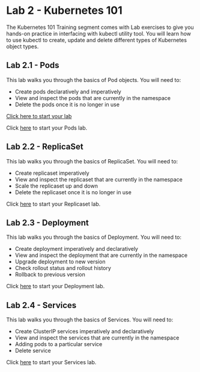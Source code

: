 # Lab 2 - Kubernetes 101
The Kubernetes 101 Training segment comes with Lab exercises to give you hands-on practice in interfacing with kubectl utility tool. You will learn how to use kubectl to create, update and delete different types of Kubernetes object types.

## Lab 2.1 - Pods
This lab walks you through the basics of Pod objects. You will need to: 

* Create pods declaratively and imperatively 
* View and inspect the pods that are currently in the namespace
* Delete the pods once it is no longer in use 

[Click here to start your lab](./labs/lab2/lab2.1_pods.md)

Click <a href="https://github.com/cytan2020/cytan2020/blob/master/Lab%202.1%20-%20Pods.md">here</a> to start your Pods lab. 

## Lab 2.2 - ReplicaSet
This lab walks you through the basics of ReplicaSet. You will need to:  
 
* Create replicaset imperatively
* View and inspect the replicaset that are currently in the namespace
* Scale the replicaset up and down
* Delete the replicaset once it is no longer in use

Click <a href="https://github.com/cytan2020/cytan2020/blob/master/Lab%202.2%20-%20ReplicaSet.md">here</a> to start your Replicaset lab.

## Lab 2.3 - Deployment 
This lab walks you through the basics of Deployment. You will need to: 

* Create deployment imperatively and declaratively
* View and inspect the deployment that are currently in the namespace 
* Upgrade deployment to new version
* Check rollout status and rollout history
* Rollback to previous version 

Click <a href="https://github.com/cytan2020/cytan2020/blob/master/Lab%202.3%20-%20Deployment.md">here</a> to start your Deployment lab.

## Lab 2.4 - Services
This lab walks you through the basics of Services. You will need to:  

* Create ClusterIP services imperatively and declaratively
* View and inspect the services that are currently in the namespace 
* Adding pods to a particular service
* Delete service

Click <a href="https://github.com/cytan2020/cytan2020/blob/master/Lab%202.4%20-%20Services.md">here</a> to start your Services lab.

